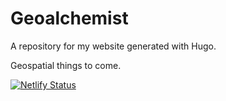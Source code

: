 # Geoalchemist
A repository for my website generated with Hugo. 

Geospatial things to come.

[![Netlify Status](https://api.netlify.com/api/v1/badges/9c44658a-df6e-4489-a635-f95936c69699/deploy-status)](https://app.netlify.com/sites/geoalchemist/deploys)